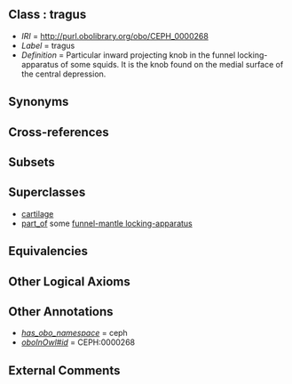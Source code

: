 
## Class : tragus

 * *IRI* = http://purl.obolibrary.org/obo/CEPH_0000268
 * *Label* = tragus
 * *Definition* = Particular inward projecting knob in the funnel locking-apparatus of some squids. It is the knob found on the medial surface of the central depression.

## Synonyms


## Cross-references


## Subsets


## Superclasses

 * [cartilage](../../UBERON/18/UBERON_0002418.md)
 * [part_of](../../BFO/50/BFO_0000050.md) some [funnel-mantle locking-apparatus](../../CEPH/18/CEPH_0000118.md)

## Equivalencies


## Other Logical Axioms


## Other Annotations

 * *[has_obo_namespace](../../ce/oboInOwl#hasOBONamespace.md)* = ceph
 * *[oboInOwl#id](../../id/oboInOwl#id.md)* = CEPH:0000268

## External Comments

